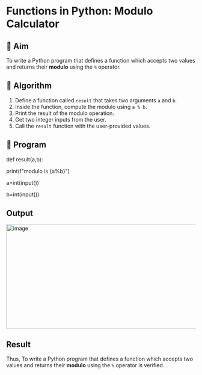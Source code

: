 # Functions in Python: Modulo Calculator

## 🎯 Aim
To write a Python program that defines a function which accepts two values and returns their **modulo** using the `%` operator.

## 🧠 Algorithm
1. Define a function called `result` that takes two arguments `a` and `b`.
2. Inside the function, compute the modulo using `a % b`.
3. Print the result of the modulo operation.
4. Get two integer inputs from the user.
5. Call the `result` function with the user-provided values.

## 🧾 Program

def result(a,b): 

print(f"modulo is {a%b}") 

a=int(input()) 

b=int(input())

## Output
<img width="1234" height="277" alt="image" src="https://github.com/user-attachments/assets/58dac4ab-6c16-4dc0-b02d-b58a48adb95b" />

## Result
Thus, To write a Python program that defines a function which accepts two values and returns their **modulo** using the `%` operator is verified.
